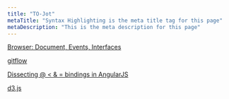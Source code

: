 ```yaml
---
title: "TO-Jot"
metaTitle: "Syntax Highlighting is the meta title tag for this page"
metaDescription: "This is the meta description for this page"
---
```



[Browser: Document, Events, Interfaces](https://javascript.info/ui)


[gitflow](https://www.atlassian.com/git/tutorials/comparing-workflows/gitflow-workflow)


[Dissecting @ < & = bindings in AngularJS](https://blog.krawaller.se/posts/dissecting-bindings-in-angularjs/)


[d3.js](https://www.d3-graph-gallery.com/intro_d3js.html)
